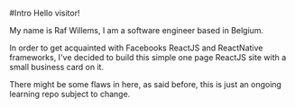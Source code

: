 
#Intro
Hello visitor!

My name is Raf Willems, I am a software engineer based in Belgium.

In order to get acquainted with Facebooks ReactJS and ReactNative frameworks, I've decided to build this simple one page ReactJS site with a small business card on it.

There might be some flaws in here, as said before, this is just an ongoing learning repo subject to change.
